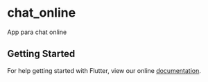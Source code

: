 # chat_online

App para chat online

## Getting Started

For help getting started with Flutter, view our online
[documentation](https://flutter.io/).
